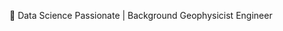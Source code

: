 👋 Data Science Passionate | Background Geophysicist Engineer


<!---
afrobillionaire/afrobillionaire is a ✨ special ✨ repository because its `README.md` (this file) appears on your GitHub profile.
You can click the Preview link to take a look at your changes.
--->

